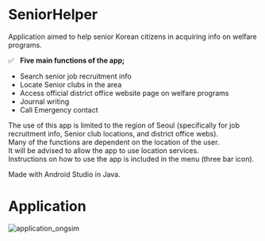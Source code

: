 # SeniorHelper
Application aimed to help senior Korean citizens in acquiring info on welfare programs.

:white_check_mark: &nbsp; **Five main functions of the app;**
* Search senior job recruitment info
* Locate Senior clubs in the area
* Access official district office website page on welfare programs 
* Journal writing
* Call Emergency contact

The use of this app is limited to the region of Seoul (specifically for job recruitment info, Senior club locations, and district office webs).\
Many of the functions are dependent on the location of the user.\
It will be advised to allow the app to use location services.\
Instructions on how to use the app is included in the menu (three bar icon).

Made with Android Studio in Java.

# Application

![application_ongsim](https://github.com/julee24/SeniorHelper/assets/77472171/6d4118cb-434c-4ec0-a9c1-3dfd44958758)





